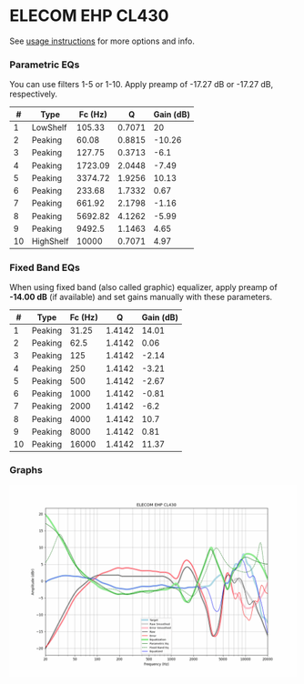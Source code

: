 # ELECOM EHP CL430
See [usage instructions](https://github.com/jaakkopasanen/AutoEq#usage) for more options and info.

### Parametric EQs
You can use filters 1-5 or 1-10. Apply preamp of -17.27 dB or -17.27 dB, respectively.

|   # | Type      |   Fc (Hz) |      Q |   Gain (dB) |
|-----|-----------|-----------|--------|-------------|
|   1 | LowShelf  |    105.33 | 0.7071 |       20    |
|   2 | Peaking   |     60.08 | 0.8815 |      -10.26 |
|   3 | Peaking   |    127.75 | 0.3713 |       -6.1  |
|   4 | Peaking   |   1723.09 | 2.0448 |       -7.49 |
|   5 | Peaking   |   3374.72 | 1.9256 |       10.13 |
|   6 | Peaking   |    233.68 | 1.7332 |        0.67 |
|   7 | Peaking   |    661.92 | 2.1798 |       -1.16 |
|   8 | Peaking   |   5692.82 | 4.1262 |       -5.99 |
|   9 | Peaking   |   9492.5  | 1.1463 |        4.65 |
|  10 | HighShelf |  10000    | 0.7071 |        4.97 |

### Fixed Band EQs
When using fixed band (also called graphic) equalizer, apply preamp of **-14.00 dB** (if available) and set gains manually with these parameters.

|   # | Type    |   Fc (Hz) |      Q |   Gain (dB) |
|-----|---------|-----------|--------|-------------|
|   1 | Peaking |     31.25 | 1.4142 |       14.01 |
|   2 | Peaking |     62.5  | 1.4142 |        0.06 |
|   3 | Peaking |    125    | 1.4142 |       -2.14 |
|   4 | Peaking |    250    | 1.4142 |       -3.21 |
|   5 | Peaking |    500    | 1.4142 |       -2.67 |
|   6 | Peaking |   1000    | 1.4142 |       -0.81 |
|   7 | Peaking |   2000    | 1.4142 |       -6.2  |
|   8 | Peaking |   4000    | 1.4142 |       10.7  |
|   9 | Peaking |   8000    | 1.4142 |        0.81 |
|  10 | Peaking |  16000    | 1.4142 |       11.37 |

### Graphs
![](./ELECOM%20EHP%20CL430.png)

